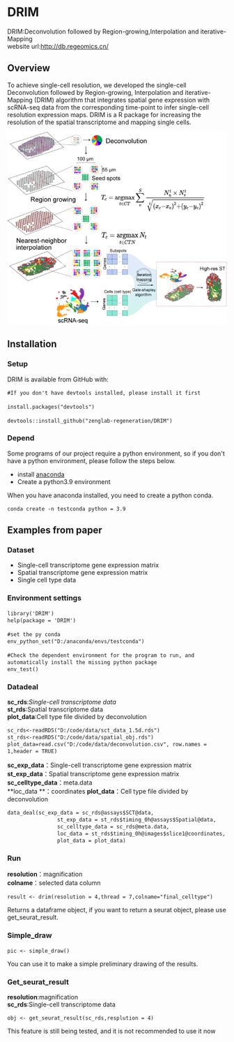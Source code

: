 # DRIM
DRIM:Deconvolution followed by Region-growing,Interpolation and iterative-Mapping  
website url:http://db.regeomics.cn/

## Overview
  
To achieve single-cell resolution, we developed the single-cell Deconvolution followed by Region-growing, Interpolation and iterative-Mapping (DRIM) algorithm that integrates spatial gene expression with scRNA-seq data from the corresponding time-point to infer single-cell resolution expression maps. DRIM is a R package for increasing the resolution of the spatial transcriptome and mapping single cells.  
  
![DRIM](flow_chart/DRIM.png)  
  
## Installation
### Setup
DRIM is available from GitHub with:

```
#If you don't have devtools installed, please install it first

install.packages("devtools")

devtools::install_github("zenglab-regeneration/DRIM")

```

### Depend

Some programs of our project require a python environment, so if you don't have a python environment, please follow the steps below.  
* install [anaconda](https://www.anaconda.com/ "anaconda")
* Create a python3.9 environment  

When you have anaconda installed, you need to create a python conda.
```
conda create -n testconda python = 3.9
```

## Examples from paper
### Dataset 
- Single-cell transcriptome gene expression matrix
- Spatial transcriptome gene expression matrix
- Single cell type data
### Environment settings


```
library('DRIM')
help(package = 'DRIM')

#set the py conda
env_python_set("D:/anaconda/envs/testconda")

#Check the dependent environment for the program to run, and automatically install the missing python package
env_test()
```
### Datadeal
**sc_rds**:*Single-cell transcriptome data*  
**st_rds**:Spatial transcriptome data    
**plot_data**:Cell type file divided by deconvolution  

```
sc_rds<-readRDS("D:/code/data/sct_data_1.5d.rds")
st_rds<-readRDS("D:/code/data/spatial_obj.rds")
plot_data=read.csv("D:/code/data/deconvolution.csv", row.names = 1,header = TRUE)
```
**sc_exp_data**：Single-cell transcriptome gene expression matrix  
**st_exp_data**：Spatial transcriptome gene expression matrix  
**sc_celltype_data**：meta.data  
**loc_data **：coordinates 
**plot_data**：Cell type file divided by deconvolution  
```
data_deal(sc_exp_data = sc_rds@assays$SCT@data,  
                st_exp_data = st_rds$timing_0h@assays$Spatial@data,
                sc_celltype_data = sc_rds@meta.data,
                loc_data = st_rds$timing_0h@images$slice1@coordinates,
                plot_data = plot_data)
```
### Run
**resolution**：magnification  
**colname**：selected data column  
```
result <- drim(resolution = 4,thread = 7,colname="final_celltype")
```
Returns a dataframe object, if you want to return a seurat object, please use get_seurat_result.  

### Simple_draw
```
pic <- simple_draw()
```
You can use it to make a simple preliminary drawing of the results.

### Get_seurat_result
**resolution**:magnification  
**sc_rds**:Single-cell transcriptome data
```
obj <- get_seurat_result(sc_rds,resplution = 4)
```
This feature is still being tested, and it is not recommended to use it now
